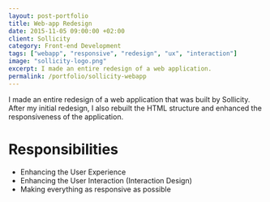 ```yaml
---
layout: post-portfolio
title: Web-app Redesign
date: 2015-11-05 09:00:00 +02:00
client: Sollicity
category: Front-end Development
tags: ["webapp", "responsive", "redesign", "ux", "interaction"]
image: "sollicity-logo.png"
excerpt: I made an entire redesign of a web application.
permalink: /portfolio/sollicity-webapp
---
```


I made an entire redesign of a web application that was built by Sollicity. After my initial redesign, I also rebuilt the HTML structure and enhanced the responsiveness of the application.

# Responsibilities

- Enhancing the User Experience
- Enhancing the User Interaction (Interaction Design)
- Making everything as responsive as possible